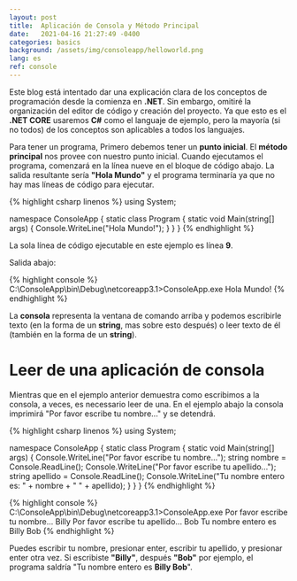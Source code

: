 ```yaml
---
layout: post
title:  Aplicación de Consola y Método Principal
date:   2021-04-16 21:27:49 -0400
categories: basics
background: /assets/img/consoleapp/helloworld.png
lang: es
ref: console
---
```


Este blog está intentado dar una explicación clara de los conceptos de programación desde la comienza en **.NET**.  Sin embargo, omitiré la organización del editor de código y creación del proyecto.  Ya que esto es el **.NET CORE** usaremos **C#** como el languaje de ejemplo, pero la mayoría (si no todos) de los conceptos son aplicables a todos los languajes.

Para tener un programa, Primero debemos tener un **punto inicial**.  El **método principal** nos provee con nuestro punto inicial.  Cuando ejecutamos el programa, comenzará en la línea nueve en el bloque de código abajo.  La salida resultante sería **"Hola Mundo"** y el programa terminaría ya que no hay mas líneas de código para ejecutar.

{% highlight csharp linenos %}
using System;
 
namespace ConsoleApp
{
    static class Program
    {
        static void Main(string[] args)
        {
            Console.WriteLine("Hola Mundo!");
        }
    }
}
{% endhighlight %}

La sola línea de código ejecutable en este ejemplo es línea **9**.

Salida abajo:

{% highlight console %}
C:\ConsoleApp\bin\Debug\netcoreapp3.1>ConsoleApp.exe
Hola Mundo!
{% endhighlight %}

La **consola** representa la ventana de comando arriba y podemos escribirle texto (en la forma de un **string**, mas sobre esto después) o leer texto de él (también en la forma de un **string**).

# Leer de una aplicación de consola

Mientras que en el ejemplo anterior demuestra como escribimos a la consola, a veces, es necessario leer de una.  En el ejemplo abajo la consola imprimirá "Por favor escribe tu nombre..." y se detendrá.

{% highlight csharp linenos %}
using System;

namespace ConsoleApp
{
    static class Program
    {
        static void Main(string[] args)
        {
            Console.WriteLine("Por favor escribe tu nombre...");
            string nombre = Console.ReadLine();
            Console.WriteLine("Por favor escribe tu apellido...");
            string apellido = Console.ReadLine();
            Console.WriteLine("Tu nombre entero es: " + nombre + " " + apellido);
        }
    }
}
{% endhighlight %}

{% highlight console %}
C:\ConsoleApp\bin\Debug\netcoreapp3.1>ConsoleApp.exe
Por favor escribe tu nombre...
Billy
Por favor escribe tu apellido...
Bob
Tu nombre entero es Billy Bob
{% endhighlight %}

Puedes escribir tu nombre, presionar enter, escribir tu apellido, y presionar enter otra vez.  Si escribiste **"Billy"**, después **"Bob"** por ejemplo, el programa saldría "Tu nombre entero es **Billy Bob**".